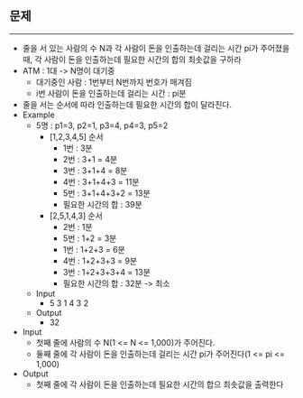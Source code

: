 ## 문제

---

- 줄을 서 있는 사람의 수 N과 각 사람이 돈을 인출하는데 걸리는 시간 pi가 주어졌을 때, 각 사람이 돈을 인출하는데 필요한 시간의 합의 최솟값을 구하라
- ATM : 1대 -> N명이 대기중
  - 대기중인 사람 : 1번부터 N번까지 번호가 매겨짐
  - i번 사람이 돈을 인출하는데 걸리는 시간 : pi분
- 줄을 서는 순서에 따라 인출하는데 필요한 시간의 합이 달라진다.
- Example
  - 5명 : p1=3, p2=1, p3=4, p4=3, p5=2
    - [1,2,3,4,5] 순서
      - 1번 : 3분
      - 2번 : 3+1 = 4분
      - 3번 : 3+1+4 = 8분
      - 4번 : 3+1+4+3 = 11분
      - 5번 : 3+1+4+3+2 = 13분
      - 필요한 시간의 합 : 39분
    - [2,5,1,4,3] 순서
      - 2번 : 1분
      - 5번 : 1+2 = 3분
      - 1번 : 1+2+3 = 6분
      - 4번 : 1+2+3+3 = 9분
      - 3번 : 1+2+3+3+4 = 13분
      - 필요한 시간의 합 : 32분 -> 최소
  - Input
    - 5
      3 1 4 3 2
  - Output
    - 32
- Input
  - 첫째 줄에 사람의 수 N(1 <= N <= 1,000)가 주어진다.
  - 둘째 줄에 각 사람이 돈을 인출하는데 걸리는 시간 pi가 주어진다(1 <= pi <= 1,000)
- Output
  - 첫째 줄에 각 사람이 돈을 인출하는데 필요한 시간의 합으 최솟값을 출력한다
